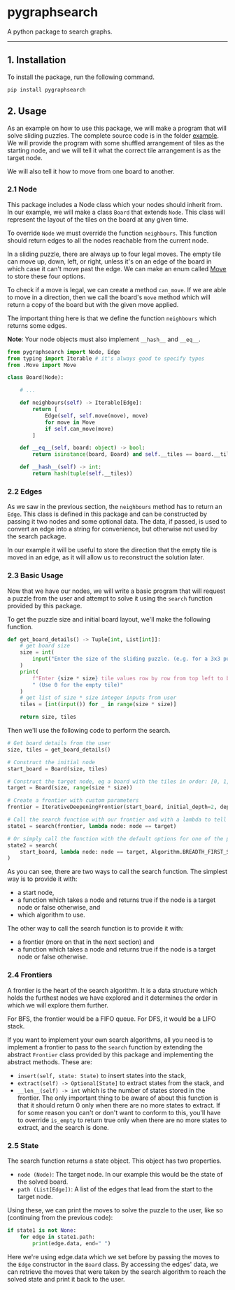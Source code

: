 # pygraphsearch

A python package to search graphs.

---

## 1. Installation

To install the package, run the following command.

```
pip install pygraphsearch
```

## 2. Usage

As an example on how to use this package, we will make a program that will solve sliding puzzles. The complete source code is in the folder [example](example). We will provide the program with some shuffled arrangement of tiles as the starting node, and we will tell it what the correct tile arrangement is as the target node.

We will also tell it how to move from one board to another.

### 2.1 Node

This package includes a Node class which your nodes should inherit from. In our example, we will make a class `Board` that extends `Node`. This class will represent the layout of the tiles on the board at any given time.

To override `Node` we must override the function `neighbours`. This function should return edges to all the nodes reachable from the current node.

In a sliding puzzle, there are always up to four legal moves. The empty tile can move up, down, left, or right, unless it's on an edge of the board in which case it can't move past the edge. We can make an enum called [Move](example/Move.py) to store these four options.

To check if a move is legal, we can create a method `can_move`. If we are able to move in a direction, then we call the board's `move` method which will return a copy of the board but with the given move applied.

The important thing here is that we define the function `neighbours` which returns some edges.

**Note**: Your node objects must also implement `__hash__` and `__eq__`.

```py
from pygraphsearch import Node, Edge
from typing import Iterable # it's always good to specify types
from .Move import Move

class Board(Node):

	# ...

	def neighbours(self) -> Iterable[Edge]:
		return [
			Edge(self, self.move(move), move)
			for move in Move
			if self.can_move(move)
		]

	def __eq__(self, board: object) -> bool:
		return isinstance(board, Board) and self.__tiles == board.__tiles

	def __hash__(self) -> int:
		return hash(tuple(self.__tiles))
```

### 2.2 Edges

As we saw in the previous section, the `neighbours` method has to return an `Edge`. This class is defined in this package and can be constructed by passing it two nodes and some optional data. The data, if passed, is used to convert an edge into a string for convenience, but otherwise not used by the search package.

In our example it will be useful to store the direction that the empty tile is moved in an edge, as it will allow us to reconstruct the solution later.

### 2.3 Basic Usage

Now that we have our nodes, we will write a basic program that will request a puzzle from the user and attempt to solve it using the `search` function provided by this package.

To get the puzzle size and initial board layout, we'll make the following function.

```py
def get_board_details() -> Tuple[int, List[int]]:
	# get board size
	size = int(
		input("Enter the size of the sliding puzzle. (e.g. for a 3x3 puzzle enter 3): ")
	)
	print(
		f"Enter {size * size} tile values row by row from top left to bottom right."
		" (Use 0 for the empty tile)"
	)
	# get list of size * size integer inputs from user
	tiles = [int(input()) for _ in range(size * size)]

	return size, tiles
```

Then we'll use the following code to perform the search.

```py
# Get board details from the user
size, tiles = get_board_details()

# Construct the initial node
start_board = Board(size, tiles)

# Construct the target node, eg a board with the tiles in order: [0, 1, 2, 3, 4, 5, 6, 7, 8, 9]
target = Board(size, range(size * size))

# Create a frontier with custom parameters
frontier = IterativeDeepeningFrontier(start_board, initial_depth=2, depth_step=2)

# Call the search function with our frontier and with a lambda to tell it that a node is a target if it is equal to `target`
state1 = search(frontier, lambda node: node == target)

# Or simply call the function with the default options for one of the predefined algorithms
state2 = search(
	start_board, lambda node: node == target, Algorithm.BREADTH_FIRST_SEARCH # (DFS would take forever for this problem)
)
```

As you can see, there are two ways to call the search function. The simplest way is to provide it with:

-   a start node,
-   a function which takes a node and returns true if the node is a target node or false otherwise, and
-   which algorithm to use.

The other way to call the search function is to provide it with:

-   a frontier (more on that in the next section) and
-   a function which takes a node and returns true if the node is a target node or false otherwise.

### 2.4 Frontiers

A frontier is the heart of the search algorithm. It is a data structure which holds the furthest nodes we have explored and it determines the order in which we will explore them further.

For BFS, the frontier would be a FIFO queue. For DFS, it would be a LIFO stack.

If you want to implement your own search algorithms, all you need is to implement a frontier to pass to the `search` function by extending the abstract `Frontier` class provided by this package and implementing the abstract methods. These are:

-   `insert(self, state: State)` to insert states into the stack,
-   `extract(self) -> Optional[State]` to extract states from the stack, and
-   `__len__(self) -> int` which is the number of states stored in the frontier. The only important thing to be aware of about this function is that it should return 0 only when there are no more states to extract. If for some reason you can't or don't want to conform to this, you'll have to override `is_empty` to return true only when there are no more states to extract, and the search is done.

### 2.5 State

The search function returns a state object. This object has two properties.

-   `node (Node)`: The target node. In our example this would be the state of the solved board.
-   `path (List[Edge])`: A list of the edges that lead from the start to the target node.

Using these, we can print the moves to solve the puzzle to the user, like so (continuing from the previous code):

```py
if state1 is not None:
	for edge in state1.path:
		print(edge.data, end=" ")
```

Here we're using edge.data which we set before by passing the moves to the `Edge` constructor in the `Board` class. By accessing the edges' data, we can retrieve the moves that were taken by the search algorithm to reach the solved state and print it back to the user.
